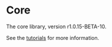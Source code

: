 # Core

The core library, version r1.0.15-BETA-10.

See the [tutorials](tutorials/index.md) for more information.

